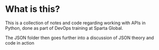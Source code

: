 # What is this?

This is a collection of notes and code regarding working with APIs in Python, done as part of DevOps training at Sparta Global.

The JSON folder then goes further into a discussion of JSON theory and code in action
